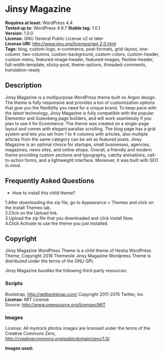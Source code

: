 # Jinsy Magazine

**Requires at least:** WordPress 4.4  
**Tested up to:** WordPress 4.9.7
**Stable tag:** 1.0.1  
**Version:** 1.0.0  
**License:** GNU General Public License v2 or later  
**License URI:** http://www.gnu.org/licenses/gpl-2.0.html  
**Tags:** blog, custom-logo, e-commerce, post-formats, grid-layout, one-column, two-columns, custom-background, custom-colors, custom-header, custom-menu, featured-image-header, featured-images, flexible-header, full-width-template, sticky-post, theme-options, threaded-comments, translation-ready

## Description

Jinsy Magazine is a multipurpose WordPress theme built on Argon design. The theme is fully responsive and provides a ton of customization options that give you the flexibility you need for a unique brand. To keep pace with the latest technology, Jinsy Magazine is fully compatible with the popular Elementor and Gutenberg page builders, and will work seamlessly if you plan to use it for Ecommerce. The theme was created on a single-page layout and comes with elegant parallax scrolling. The blog page has a grid system and lets you set from 1 to 4 columns with articles, also multiple articles from the same category can be set as featured posts. Jinsy Magazine is an optimal choice for startups, small businesses, agencies, magazines, news sites, and online shops. Overall, a friendly and modern theme providing custom sections and typography, catchy animations, call-to-action forms, and a lightweight interface. Moreover, it was built with SEO in mind.

## Frequently Asked Questions

* How to install this child theme?
 
1.After downloading the zip file, go to Appearance > Themes and click on the Install Themes tab.  
2.Click on the Upload link.  
3.Upload the zip file that you downloaded and click Install Now.  
4.Click Activate to use the theme you just installed.  

## Copyright

Jinsy Magazine WordPress Theme is a child theme of Hestia WordPress Theme, Copyright 2018 Themeisle
Jinsy Magazine Wordpress Theme is distributed under the terms of the GNU GPL

Jinsy Magazine bundles the following third-party resources:

### Scripts
Bootstrap, http://getbootstrap.com/ Copyright 2011-2015 Twitter, Inc  
**License:** MIT License  
Source: http://www.opensource.org/licenses/MIT  

### Images

License: All mystock.photos images are licensed under the terms of the Creative Commons Zero, http://creativecommons.org/publicdomain/zero/1.0/  

**Images used:**

